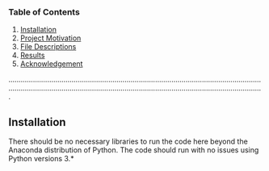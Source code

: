 ### Table of Contents
1. [Installation](#Installation)
2. [Project Motivation](#motivation)
3. [File Descriptions](#descriptions)
4. [Results](#results)
5. [Acknowledgement](#acknowledgement)

.........................................................................................................................................................................................................................................................
<a name="installation"/>
## Installation
There should be no necessary libraries to run the code here beyond the Anaconda distribution of Python. The code should run with no issues using Python versions 3.*
